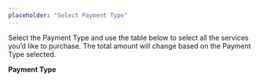 ```yaml
---
placeholder: "Select Payment Type"
---
```


Select the Payment Type and use the table below to select all the services you’d like to purchase. The total amount will change based on the Payment Type selected.

**Payment Type**
